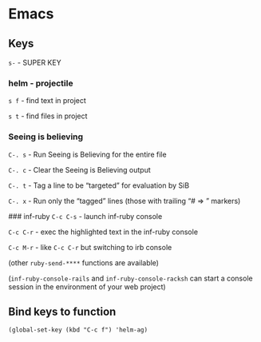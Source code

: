 # Emacs

## Keys

`s-` - SUPER KEY


### helm - projectile

`s f` - find text in project

`s t` - find files in project

### Seeing is believing

`C-. s` - Run Seeing is Believing for the entire file

`C-. c` - Clear the Seeing is Believing output

`C-. t` - Tag a line to be “targeted” for evaluation by SiB

`C-. x` - Run only the “tagged” lines (those with trailing “# => ” markers)

### inf-ruby
`C-c C-s` - launch inf-ruby console

`C-c C-r` - exec the highlighted text in the inf-ruby console

`C-c M-r` - like `C-c C-r` but switching to irb console

(other `ruby-send-****` functions are available)

(`inf-ruby-console-rails` and `inf-ruby-console-racksh` can  start a console session in the environment of your web project)
## Bind keys to function

```
(global-set-key (kbd "C-c f") 'helm-ag) 
```
